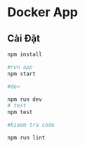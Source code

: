# Docker App

## Cài Đặt

```sh
npm install

#run app
npm start

#dev

npm run dev
# test
npm test

#kieem tra code

npm run lint


